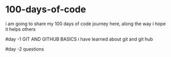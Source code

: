 # 100-days-of-code
i am going to share my 100 days of code journey here, along the way i hope it helps others 


#day -1
GIT AND GITHUB BASICS
i have learned about git and git hub

#day -2
questions

